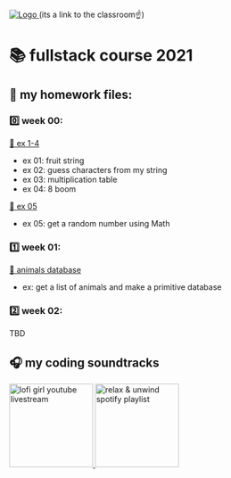 <a href="https://classroom.google.com/c/NDA4NzY4OTU2Mzkz">
  <img src="https://lh3.googleusercontent.com/-QO_htsTEOuU/YWu9EpBu60I/AAAAAAAAAcM/ye-xNHdbTgAr26SeMuIY6SiBb8mCVV10wCMACGAYYCw/s1280/beta_binyaminTech_logo%2B%25281%2529-page-001%2B%25281%2529.jpg" alt="Logo" >
</a>
(its a link to the classroom☝️)

# 📚 fullstack course 2021


## 📖 my homework files:
### 0️⃣ week 00:

[📒 ex 1-4](week_00/week_00_hw.js)
- ex 01: fruit string
- ex 02: guess characters from my string
- ex 03: multiplication table
- ex 04: 8 boom

[📒 ex 05](week_00/week_00_hw_math.js)
- ex 05: get a random number using Math

### 1️⃣ week 01:
[📒 animals database](week_01/animals_db.js)
- ex: get a list of animals and make a primitive database

### 2️⃣ week 02:
TBD


## 🎧 my coding soundtracks

<a href="http://www.youtube.com/watch?v=5qap5aO4i9A">
  <img src="https://thumbs.gfycat.com/AgedMiniatureBoto-max-1mb.gif" alt="lofi girl youtube livestream" height="150">
 </a>

<a href="https://open.spotify.com/playlist/37i9dQZF1DWU0ScTcjJBdj">
  <img src="https://i.scdn.co/image/ab67706f000000031932c7ea794e72d82b10692c" alt="relax & unwind spotify playlist" height="150">
 </a>
